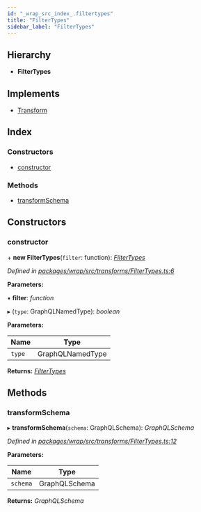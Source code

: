 ```yaml
---
id: "_wrap_src_index_.filtertypes"
title: "FilterTypes"
sidebar_label: "FilterTypes"
---
```


## Hierarchy

* **FilterTypes**

## Implements

* [Transform](../interfaces/_utils_src_index_.transform)

## Index

### Constructors

* [constructor](_wrap_src_index_.filtertypes.md#constructor)

### Methods

* [transformSchema](_wrap_src_index_.filtertypes.md#transformschema)

## Constructors

###  constructor

\+ **new FilterTypes**(`filter`: function): *[FilterTypes](_wrap_src_index_.filtertypes)*

*Defined in [packages/wrap/src/transforms/FilterTypes.ts:6](https://github.com/ardatan/graphql-tools/blob/master/packages/wrap/src/transforms/FilterTypes.ts#L6)*

**Parameters:**

▪ **filter**: *function*

▸ (`type`: GraphQLNamedType): *boolean*

**Parameters:**

Name | Type |
------ | ------ |
`type` | GraphQLNamedType |

**Returns:** *[FilterTypes](_wrap_src_index_.filtertypes)*

## Methods

###  transformSchema

▸ **transformSchema**(`schema`: GraphQLSchema): *GraphQLSchema*

*Defined in [packages/wrap/src/transforms/FilterTypes.ts:12](https://github.com/ardatan/graphql-tools/blob/master/packages/wrap/src/transforms/FilterTypes.ts#L12)*

**Parameters:**

Name | Type |
------ | ------ |
`schema` | GraphQLSchema |

**Returns:** *GraphQLSchema*
